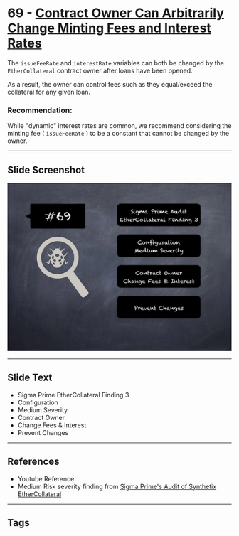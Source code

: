 
# 69 - [Contract Owner Can Arbitrarily Change Minting Fees and Interest Rates](./Contract%20Owner%20Can%20Arbitrarily%20Change%20Minting%20Fees%20and%20Interest%20Rates.md)

The `issueFeeRate` and `interestRate` variables can both be changed by the `EtherCollateral` contract owner after loans have been opened. 

As a result, the owner can control fees such as they equal/exceed the collateral for any given loan.

### Recommendation:
While "dynamic" interest rates are common, we recommend considering the minting fee ( `issueFeeRate` ) to be a constant that cannot be changed by the owner.
___
## Slide Screenshot
![069.jpg](../../images/7.%20Audit%20Findings%20101/069.jpg)
___
## Slide Text
- Sigma Prime EtherCollateral Finding 3
- Configuration
- Medium Severity
- Contract Owner
- Change Fees & Interest
- Prevent Changes
___
## References
- Youtube Reference
- Medium Risk severity finding from [Sigma Prime's Audit of Synthetix EtherCollateral](https://github.com/sigp/public-audits/blob/master/synthetix/ethercollateral/review.pdf)
___
## Tags
